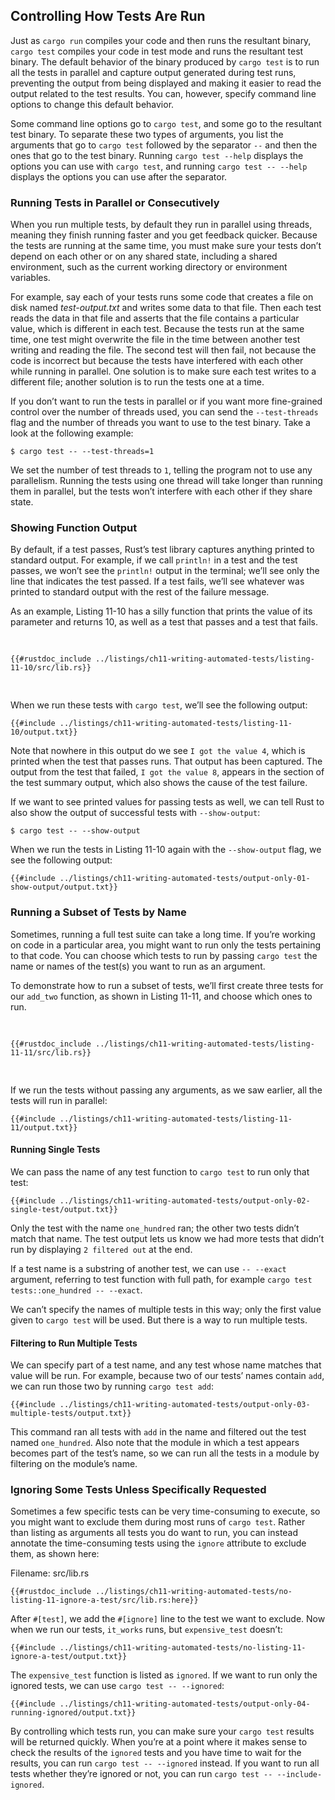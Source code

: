 ## Controlling How Tests Are Run

Just as `cargo run` compiles your code and then runs the resultant binary,
`cargo test` compiles your code in test mode and runs the resultant test
binary. The default behavior of the binary produced by `cargo test` is to run
all the tests in parallel and capture output generated during test runs,
preventing the output from being displayed and making it easier to read the
output related to the test results. You can, however, specify command line
options to change this default behavior.

Some command line options go to `cargo test`, and some go to the resultant test
binary. To separate these two types of arguments, you list the arguments that
go to `cargo test` followed by the separator `--` and then the ones that go to
the test binary. Running `cargo test --help` displays the options you can use
with `cargo test`, and running `cargo test -- --help` displays the options you
can use after the separator.

### Running Tests in Parallel or Consecutively

When you run multiple tests, by default they run in parallel using threads,
meaning they finish running faster and you get feedback quicker. Because the
tests are running at the same time, you must make sure your tests don’t depend
on each other or on any shared state, including a shared environment, such as
the current working directory or environment variables.

For example, say each of your tests runs some code that creates a file on disk
named *test-output.txt* and writes some data to that file. Then each test reads
the data in that file and asserts that the file contains a particular value,
which is different in each test. Because the tests run at the same time, one
test might overwrite the file in the time between another test writing and
reading the file. The second test will then fail, not because the code is
incorrect but because the tests have interfered with each other while running
in parallel. One solution is to make sure each test writes to a different file;
another solution is to run the tests one at a time.

If you don’t want to run the tests in parallel or if you want more fine-grained
control over the number of threads used, you can send the `--test-threads` flag
and the number of threads you want to use to the test binary. Take a look at
the following example:

```console
$ cargo test -- --test-threads=1
```

We set the number of test threads to `1`, telling the program not to use any
parallelism. Running the tests using one thread will take longer than running
them in parallel, but the tests won’t interfere with each other if they share
state.

### Showing Function Output

By default, if a test passes, Rust’s test library captures anything printed to
standard output. For example, if we call `println!` in a test and the test
passes, we won’t see the `println!` output in the terminal; we’ll see only the
line that indicates the test passed. If a test fails, we’ll see whatever was
printed to standard output with the rest of the failure message.

As an example, Listing 11-10 has a silly function that prints the value of its
parameter and returns 10, as well as a test that passes and a test that fails.

<Listing number="11-10" file-name="src/lib.rs" caption="Tests for a function that calls `println!`">

```rust,panics,noplayground
{{#rustdoc_include ../listings/ch11-writing-automated-tests/listing-11-10/src/lib.rs}}
```

</Listing>

When we run these tests with `cargo test`, we’ll see the following output:

```console
{{#include ../listings/ch11-writing-automated-tests/listing-11-10/output.txt}}
```

Note that nowhere in this output do we see `I got the value 4`, which is
printed when the test that passes runs. That output has been captured. The
output from the test that failed, `I got the value 8`, appears in the section
of the test summary output, which also shows the cause of the test failure.

If we want to see printed values for passing tests as well, we can tell Rust to
also show the output of successful tests with `--show-output`:

```console
$ cargo test -- --show-output
```

When we run the tests in Listing 11-10 again with the `--show-output` flag, we
see the following output:

```console
{{#include ../listings/ch11-writing-automated-tests/output-only-01-show-output/output.txt}}
```

### Running a Subset of Tests by Name

Sometimes, running a full test suite can take a long time. If you’re working on
code in a particular area, you might want to run only the tests pertaining to
that code. You can choose which tests to run by passing `cargo test` the name
or names of the test(s) you want to run as an argument.

To demonstrate how to run a subset of tests, we’ll first create three tests for
our `add_two` function, as shown in Listing 11-11, and choose which ones to run.

<Listing number="11-11" file-name="src/lib.rs" caption="Three tests with three different names">

```rust,noplayground
{{#rustdoc_include ../listings/ch11-writing-automated-tests/listing-11-11/src/lib.rs}}
```

</Listing>

If we run the tests without passing any arguments, as we saw earlier, all the
tests will run in parallel:

```console
{{#include ../listings/ch11-writing-automated-tests/listing-11-11/output.txt}}
```

#### Running Single Tests

We can pass the name of any test function to `cargo test` to run only that test:

```console
{{#include ../listings/ch11-writing-automated-tests/output-only-02-single-test/output.txt}}
```

Only the test with the name `one_hundred` ran; the other two tests didn’t match
that name. The test output lets us know we had more tests that didn’t run by
displaying `2 filtered out` at the end.

If a test name is a substring of another test, we can use `-- --exact` argument,
referring to test function with full path, for example
`cargo test tests::one_hundred -- --exact`.

We can’t specify the names of multiple tests in this way; only the first value
given to `cargo test` will be used. But there is a way to run multiple tests.

#### Filtering to Run Multiple Tests

We can specify part of a test name, and any test whose name matches that value
will be run. For example, because two of our tests’ names contain `add`, we can
run those two by running `cargo test add`:

```console
{{#include ../listings/ch11-writing-automated-tests/output-only-03-multiple-tests/output.txt}}
```

This command ran all tests with `add` in the name and filtered out the test
named `one_hundred`. Also note that the module in which a test appears becomes
part of the test’s name, so we can run all the tests in a module by filtering
on the module’s name.

### Ignoring Some Tests Unless Specifically Requested

Sometimes a few specific tests can be very time-consuming to execute, so you
might want to exclude them during most runs of `cargo test`. Rather than
listing as arguments all tests you do want to run, you can instead annotate the
time-consuming tests using the `ignore` attribute to exclude them, as shown
here:

<span class="filename">Filename: src/lib.rs</span>

```rust,noplayground
{{#rustdoc_include ../listings/ch11-writing-automated-tests/no-listing-11-ignore-a-test/src/lib.rs:here}}
```

After `#[test]`, we add the `#[ignore]` line to the test we want to exclude.
Now when we run our tests, `it_works` runs, but `expensive_test` doesn’t:

```console
{{#include ../listings/ch11-writing-automated-tests/no-listing-11-ignore-a-test/output.txt}}
```

The `expensive_test` function is listed as `ignored`. If we want to run only
the ignored tests, we can use `cargo test -- --ignored`:

```console
{{#include ../listings/ch11-writing-automated-tests/output-only-04-running-ignored/output.txt}}
```

By controlling which tests run, you can make sure your `cargo test` results
will be returned quickly. When you’re at a point where it makes sense to check
the results of the `ignored` tests and you have time to wait for the results,
you can run `cargo test -- --ignored` instead. If you want to run all tests
whether they’re ignored or not, you can run `cargo test -- --include-ignored`.
